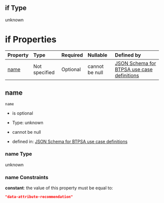## if Type

unknown

# if Properties

| Property      | Type          | Required | Nullable       | Defined by                                                                                                                                                                                                        |
| :------------ | :------------ | :------- | :------------- | :---------------------------------------------------------------------------------------------------------------------------------------------------------------------------------------------------------------- |
| [name](#name) | Not specified | Optional | cannot be null | [JSON Schema for BTPSA use case definitions](btpsa-usecase-properties-services-items-allof-1-then-allof-28-if-properties-name.md "undefined#/properties/services/items/allOf/1/then/allOf/28/if/properties/name") |

## name



`name`

*   is optional

*   Type: unknown

*   cannot be null

*   defined in: [JSON Schema for BTPSA use case definitions](btpsa-usecase-properties-services-items-allof-1-then-allof-28-if-properties-name.md "undefined#/properties/services/items/allOf/1/then/allOf/28/if/properties/name")

### name Type

unknown

### name Constraints

**constant**: the value of this property must be equal to:

```json
"data-attribute-recommendation"
```
